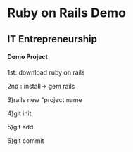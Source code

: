 # Ruby on Rails Demo
## IT Entrepreneurship 
#### Demo Project 

1st: download ruby on rails

2nd : install-> gem rails

3)rails new "project name 

4)git init 

5)git add.

6)git commit

